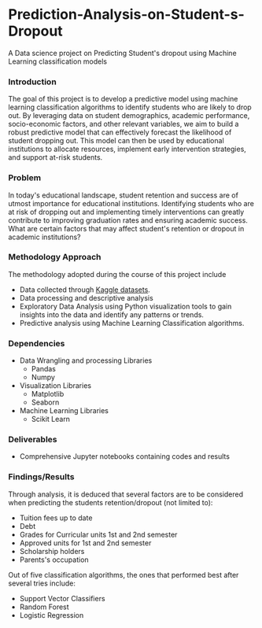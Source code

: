# Prediction-Analysis-on-Student-s-Dropout
A Data science project on Predicting Student's dropout using Machine Learning classification models

### Introduction ###
The goal of this project is to develop a predictive model using machine learning classification algorithms to identify students who are likely to drop out. By leveraging data on student demographics, academic performance, socio-economic factors, and other relevant variables, we aim to build a robust predictive model that can effectively forecast the likelihood of student dropping out. This model can then be used by educational institutions to allocate resources, implement early intervention strategies, and support at-risk students.

### Problem ###
In today's educational landscape, student retention and success are of utmost importance for educational institutions. Identifying students who are at risk of dropping out and implementing timely interventions can greatly contribute to improving graduation rates and ensuring academic success. 
What are certain factors that may affect student's retention or dropout in academic institutions?

### Methodology Approach ###
The methodology adopted during the course of this project include
* Data collected through [Kaggle datasets]([https://en.wikipedia.org/wiki/List_of_Falcon_9_and_Falcon_Heavy_launches_(2010%E2%80%932019)](https://www.kaggle.com/datasets/thedevastator/higher-education-predictors-of-student-retention)). 
* Data processing and descriptive analysis
* Exploratory Data Analysis using Python visualization tools to gain insights into the data and identify any patterns or trends.
* Predictive analysis using Machine Learning Classification algorithms.

### Dependencies ###
* Data Wrangling and processing Libraries
    * Pandas
    * Numpy
* Visualization Libraries
    * Matplotlib
    * Seaborn
* Machine Learning Libraries
    * Scikit Learn

### Deliverables ###
* Comprehensive Jupyter notebooks containing codes and results

### Findings/Results ###
Through analysis, it is deduced that several factors are to be considered when predicting the students retention/dropout (not limited to):
* Tuition fees up to date
* Debt
* Grades for Curricular units 1st and 2nd semester
* Approved units for 1st and 2nd semester
* Scholarship holders
* Parents's occupation

Out of five classification algorithms, the ones that performed best after several tries include:
* Support Vector Classifiers
* Random Forest
* Logistic Regression  
